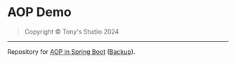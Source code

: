 # AOP Demo

> Copyright &copy; Tony's Studio 2024

---

Repository for [AOP in Spring Boot](https://www.tonys-studio.top/posts/AOP-in-Spring-Boot/) ([Backup](https://lord-turmoil.github.io/posts/AOP-in-Spring-Boot/)).

